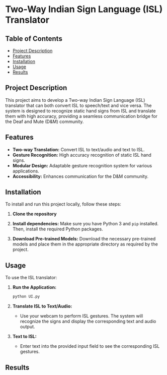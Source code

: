# Two-Way Indian Sign Language (ISL) Translator

## Table of Contents
- [Project Description](#project-description)
- [Features](#features)
- [Installation](#installation)
- [Usage](#usage)
- [Results](#results)

## Project Description

This project aims to develop a Two-way Indian Sign Language (ISL) translator that can both convert ISL to speech/text and vice versa. The system is designed to recognize static hand signs from ISL and translate them with high accuracy, providing a seamless communication bridge for the Deaf and Mute (D&M) community.

## Features

- **Two-way Translation:** Convert ISL to text/audio and text to ISL.
- **Gesture Recognition:** High accuracy recognition of static ISL hand signs.
- **Modular Design:** Adaptable gesture recognition system for various applications.
- **Accessibility:** Enhances communication for the D&M community.

## Installation

To install and run this project locally, follow these steps:

1. **Clone the repository**

2. **Install dependencies:**
    Make sure you have Python 3 and `pip` installed. Then, install the required Python packages.

3. **Download Pre-trained Models:**
    Download the necessary pre-trained models and place them in the appropriate directory as required by the project.

## Usage

To use the ISL translator:

1. **Run the Application:**
    ```bash
    python UI.py
    ```

2. **Translate ISL to Text/Audio:**
    - Use your webcam to perform ISL gestures. The system will recognize the signs and display the corresponding text and audio output.

3. **Text to ISL:**
    - Enter text into the provided input field to see the corresponding ISL gestures.

## Results


